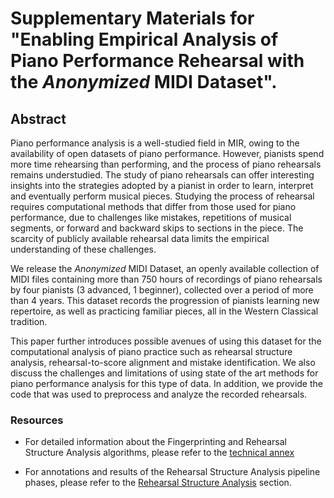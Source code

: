 # Supplementary Materials for  "Enabling Empirical Analysis of Piano Performance Rehearsal with the *Anonymized* MIDI Dataset".

## Abstract

Piano performance analysis is a well-studied field in MIR, owing to the availability of open datasets of piano performance.
However, pianists spend more time rehearsing than performing, and the process of piano rehearsals remains understudied. 
The study of piano rehearsals can offer interesting insights into the strategies adopted by a pianist in order to learn, interpret and eventually perform musical pieces.
Studying the process of rehearsal requires computational methods that differ from those used for piano performance, due to challenges like mistakes, repetitions of musical segments, or forward and backward skips to sections in the piece.
The scarcity of publicly available rehearsal data limits the empirical understanding of these challenges. 

We release the *Anonymized* MIDI Dataset, an openly available collection of MIDI files containing more than 750 hours of recordings of piano rehearsals by four pianists (3 advanced, 1 beginner), collected over a period of more than 4 years. 
This dataset records the progression of pianists learning new repertoire, as well as practicing familiar pieces, all in the Western Classical tradition.

This paper further introduces possible avenues of using this dataset for the computational analysis of piano practice such as rehearsal structure analysis, rehearsal-to-score alignment and mistake identification.
We also discuss the challenges and limitations of using state of the art methods for piano performance analysis for this type of data.
In addition, we provide the code that was used to preprocess and analyze the recorded rehearsals.


### Resources

- For detailed information about the Fingerprinting and Rehearsal Structure Analysis algorithms, please refer to the [technical annex](./technical_annex.pdf)

- For annotations and results of the Rehearsal Structure Analysis pipeline phases, please refer to the [Rehearsal Structure Analysis](./rsa_info.md) section.